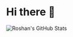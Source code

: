 # Hi there 👋

![Roshan's GitHub Stats](https://github-readme-stats.vercel.app/api?username=RoshanAdi&show_icons=true&title_color=ff0000&text_color=ff0000)


